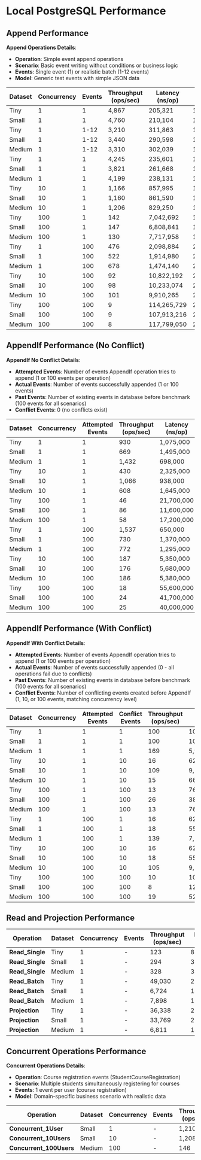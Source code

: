 # Local PostgreSQL Performance

## Append Performance

**Append Operations Details**:
- **Operation**: Simple event append operations
- **Scenario**: Basic event writing without conditions or business logic
- **Events**: Single event (1) or realistic batch (1-12 events)
- **Model**: Generic test events with simple JSON data

| Dataset | Concurrency | Events | Throughput (ops/sec) | Latency (ns/op) | Memory (B/op) | Allocations |
|---------|-------------|--------|---------------------|-----------------|---------------|-------------|
| Tiny | 1 | 1 | 4,867 | 205,321 | 1,384 | 44 |
| Small | 1 | 1 | 4,760 | 210,104 | 1,384 | 44 |
| Tiny | 1 | 1-12 | 3,210 | 311,863 | 11,230 | 162 |
| Small | 1 | 1-12 | 3,440 | 290,598 | 11,232 | 162 |
| Medium | 1 | 1-12 | 3,310 | 302,039 | 11,224 | 162 |
| Tiny | 1 | 1 | 4,245 | 235,601 | 1,884 | 56 |
| Small | 1 | 1 | 3,821 | 261,668 | 1,888 | 56 |
| Medium | 1 | 1 | 4,199 | 238,131 | 1,882 | 56 |
| Tiny | 10 | 1 | 1,166 | 857,995 | 17,559 | 523 |
| Small | 10 | 1 | 1,160 | 861,590 | 17,554 | 523 |
| Medium | 10 | 1 | 1,206 | 829,250 | 17,548 | 523 |
| Tiny | 100 | 1 | 142 | 7,042,692 | 183,156 | 5,285 |
| Small | 100 | 1 | 147 | 6,808,841 | 182,705 | 5,275 |
| Medium | 100 | 1 | 130 | 7,717,958 | 182,656 | 5,277 |
| Tiny | 1 | 100 | 476 | 2,098,884 | 211,665 | 2,054 |
| Small | 1 | 100 | 522 | 1,914,980 | 211,276 | 2,053 |
| Medium | 1 | 100 | 678 | 1,474,140 | 211,359 | 2,053 |
| Tiny | 10 | 100 | 92 | 10,822,192 | 2,097,196 | 20,508 |
| Small | 10 | 100 | 98 | 10,233,074 | 2,095,527 | 20,500 |
| Medium | 10 | 100 | 101 | 9,910,265 | 2,094,603 | 20,491 |
| Tiny | 100 | 100 | 9 | 114,265,729 | 20,965,165 | 205,137 |
| Small | 100 | 100 | 9 | 107,913,216 | 20,962,283 | 205,131 |
| Medium | 100 | 100 | 8 | 117,799,050 | 20,956,685 | 205,081 |

## AppendIf Performance (No Conflict)

**AppendIf No Conflict Details**:
- **Attempted Events**: Number of events AppendIf operation tries to append (1 or 100 events per operation)
- **Actual Events**: Number of events successfully appended (1 or 100 events)
- **Past Events**: Number of existing events in database before benchmark (100 events for all scenarios)
- **Conflict Events**: 0 (no conflicts exist)

| Dataset | Concurrency | Attempted Events | Throughput (ops/sec) | Latency (ns/op) | Memory (B/op) | Allocations |
|---------|-------------|------------------|---------------------|-----------------|---------------|-------------|
| Tiny | 1 | 1 | 930 | 1,075,000 | 4,495 | 95 |
| Small | 1 | 1 | 669 | 1,495,000 | 4,488 | 95 |
| Medium | 1 | 1 | 1,432 | 698,000 | 4,476 | 95 |
| Tiny | 10 | 1 | 430 | 2,325,000 | 43,476 | 919 |
| Small | 10 | 1 | 1,066 | 938,000 | 43,475 | 922 |
| Medium | 10 | 1 | 608 | 1,645,000 | 43,448 | 920 |
| Tiny | 100 | 1 | 46 | 21,700,000 | 443,743 | 9,277 |
| Small | 100 | 1 | 86 | 11,600,000 | 441,366 | 9,265 |
| Medium | 100 | 1 | 58 | 17,200,000 | 441,418 | 9,264 |
| Tiny | 1 | 100 | 1,537 | 650,000 | 215,033 | 2,096 |
| Small | 1 | 100 | 730 | 1,370,000 | 213,939 | 2,093 |
| Medium | 1 | 100 | 772 | 1,295,000 | 213,828 | 2,092 |
| Tiny | 10 | 100 | 187 | 5,350,000 | 2,139,663 | 20,925 |
| Small | 10 | 100 | 176 | 5,680,000 | 2,136,595 | 20,905 |
| Medium | 10 | 100 | 186 | 5,380,000 | 2,135,081 | 20,893 |
| Tiny | 100 | 100 | 18 | 55,600,000 | 21,367,125 | 209,183 |
| Small | 100 | 100 | 24 | 41,700,000 | 21,366,958 | 209,105 |
| Medium | 100 | 100 | 25 | 40,000,000 | 21,361,626 | 209,068 |

## AppendIf Performance (With Conflict)

**AppendIf With Conflict Details**:
- **Attempted Events**: Number of events AppendIf operation tries to append (1 or 100 events per operation)
- **Actual Events**: Number of events successfully appended (0 - all operations fail due to conflicts)
- **Past Events**: Number of existing events in database before benchmark (100 events for all scenarios)
- **Conflict Events**: Number of conflicting events created before AppendIf (1, 10, or 100 events, matching concurrency level)

| Dataset | Concurrency | Attempted Events | Conflict Events | Throughput (ops/sec) | Latency (ns/op) | Memory (B/op) | Allocations |
|---------|-------------|------------------|-----------------|---------------------|-----------------|---------------|-------------|
| Tiny | 1 | 1 | 1 | 100 | 10,000,000 | 5,909 | 144 |
| Small | 1 | 1 | 1 | 100 | 10,000,000 | 5,880 | 144 |
| Medium | 1 | 1 | 1 | 169 | 5,920,000 | 5,870 | 144 |
| Tiny | 10 | 1 | 10 | 16 | 62,500,000 | 57,906 | 1,411 |
| Small | 10 | 1 | 10 | 109 | 9,170,000 | 57,240 | 1,405 |
| Medium | 10 | 1 | 10 | 15 | 66,700,000 | 57,918 | 1,410 |
| Tiny | 100 | 1 | 100 | 13 | 76,900,000 | 585,352 | 14,188 |
| Small | 100 | 1 | 100 | 26 | 38,500,000 | 581,756 | 14,175 |
| Medium | 100 | 1 | 100 | 13 | 76,900,000 | 584,568 | 14,176 |
| Tiny | 1 | 100 | 1 | 16 | 62,500,000 | 213,810 | 2,143 |
| Small | 1 | 100 | 1 | 18 | 55,600,000 | 213,323 | 2,141 |
| Medium | 1 | 100 | 1 | 139 | 7,190,000 | 214,816 | 2,140 |
| Tiny | 10 | 100 | 10 | 16 | 62,500,000 | 2,133,544 | 21,400 |
| Small | 10 | 100 | 10 | 18 | 55,600,000 | 2,132,702 | 21,380 |
| Medium | 10 | 100 | 10 | 105 | 9,520,000 | 2,146,011 | 21,371 |
| Tiny | 100 | 100 | 100 | 10 | 100,000,000 | 21,473,610 | 213,918 |
| Small | 100 | 100 | 100 | 8 | 125,000,000 | 21,465,429 | 213,849 |
| Medium | 100 | 100 | 100 | 19 | 52,600,000 | 21,492,126 | 213,877 |

## Read and Projection Performance

| Operation | Dataset | Concurrency | Events | Throughput (ops/sec) | Latency (ns/op) | Memory (B/op) | Allocations |
|-----------|---------|-------------|--------|---------------------|-----------------|---------------|-------------|
| **Read_Single** | Tiny | 1 | - | 123 | 8,130,000 | 2,106,756 | 253,425 |
| **Read_Single** | Small | 1 | - | 294 | 3,400,000 | 1,024,370 | 131,363 |
| **Read_Single** | Medium | 1 | - | 328 | 3,050,000 | 1,024,348 | 131,363 |
| **Read_Batch** | Tiny | 1 | - | 49,030 | 20,400 | 988 | 21 |
| **Read_Batch** | Small | 1 | - | 6,724 | 148,800 | 989 | 21 |
| **Read_Batch** | Medium | 1 | - | 7,898 | 126,600 | 989 | 21 |
| **Projection** | Tiny | 1 | - | 36,338 | 27,500 | 2,037 | 37 |
| **Projection** | Small | 1 | - | 33,769 | 29,600 | 2,036 | 37 |
| **Projection** | Medium | 1 | - | 6,811 | 146,800 | 2,036 | 37 |

## Concurrent Operations Performance

**Concurrent Operations Details**:
- **Operation**: Course registration events (StudentCourseRegistration)
- **Scenario**: Multiple students simultaneously registering for courses
- **Events**: 1 event per user (course registration)
- **Model**: Domain-specific business scenario with realistic data

| Operation | Dataset | Concurrency | Events | Throughput (ops/sec) | Latency (ns/op) | Memory (B/op) | Allocations |
|-----------|---------|-------------|--------|---------------------|-----------------|---------------|-------------|
| **Concurrent_1User** | Small | 1 | - | 1,210 | 225,217 | 2,537 | 51 |
| **Concurrent_10Users** | Small | 10 | - | 1,208 | 807,331 | 26,033 | 530 |
| **Concurrent_100Users** | Medium | 100 | - | 146 | 6,854,788 | 269,465 | 5,543 |
